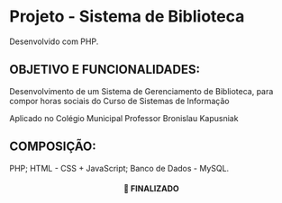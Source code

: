 # Projeto - Sistema de Biblioteca

 Desenvolvido com PHP.

## OBJETIVO E FUNCIONALIDADES:
 <p>Desenvolvimento de um Sistema de Gerenciamento de Biblioteca, para compor horas sociais do Curso de Sistemas de Informação</p>
 <p>Aplicado no Colégio Municipal Professor Bronislau Kapusniak</p>

## COMPOSIÇÃO:
  PHP;
  HTML - CSS + JavaScript;
  Banco de Dados - MySQL.

<h4 align="center"> 
	 🚀 FINALIZADO
</h4>
